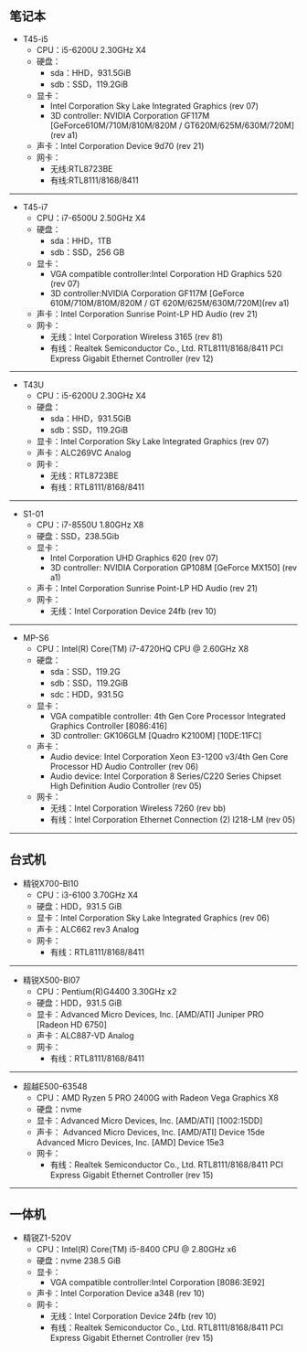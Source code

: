 ## 笔记本
- T45-i5
   - CPU：i5-6200U 2.30GHz X4
   - 硬盘：
      - sda：HHD，931.5GiB
      - sdb：SSD，119.2GiB
   - 显卡：
      - Intel Corporation Sky Lake Integrated Graphics (rev 07)
      - 3D controller: NVIDIA Corporation GF117M [GeForce610M/710M/810M/820M / GT620M/625M/630M/720M] (rev a1)
   - 声卡：Intel Corporation Device 9d70 (rev 21) 
   - 网卡：
      - 无线:RTL8723BE
      - 有线:RTL8111/8168/8411

***
- T45-i7
   - CPU：i7-6500U 2.50GHz X4
   - 硬盘：
      - sda：HHD，1TB
      - sdb：SSD，256 GB
   - 显卡：
      - VGA compatible controller:Intel Corporation HD Graphics 520 (rev 07)
      - 3D controller:NVIDIA Corporation GF117M [GeForce 610M/710M/810M/820M / GT 620M/625M/630M/720M](rev a1)
   - 声卡：Intel Corporation Sunrise Point-LP HD Audio (rev 21)
   - 网卡：
      - 无线：Intel Corporation Wireless 3165 (rev 81)
      - 有线：Realtek Semiconductor Co., Ltd. RTL8111/8168/8411 PCI Express Gigabit Ethernet Controller (rev 12)

***
- T43U
   - CPU：i5-6200U 2.30GHz X4
   - 硬盘：
      - sda：HHD，931.5GiB
      - sdb：SSD，119.2GiB
   - 显卡：Intel Corporation Sky Lake Integrated Graphics (rev 07)
   - 声卡：ALC269VC Analog
   - 网卡：
      - 无线：RTL8723BE
      - 有线：RTL8111/8168/8411

***
- S1-01
   - CPU：i7-8550U 1.80GHz X8
   - 硬盘：SSD，238.5Gib
   - 显卡：
      - Intel Corporation UHD Graphics 620 (rev 07)
      - 3D controller: NVIDIA Corporation GP108M [GeForce MX150] (rev a1)
   - 声卡：Intel Corporation Sunrise Point-LP HD Audio (rev 21)
   - 网卡：
      - 无线：Intel Corporation Device 24fb (rev 10)
   
***
- MP-S6
   - CPU：Intel(R) Core(TM) i7-4720HQ CPU @ 2.60GHz X8
   - 硬盘：
      - sda：SSD，119.2G
      - sdb：SSD，119.2GiB
      - sdc：HDD，931.5G 
   - 显卡：
      - VGA compatible controller: 4th Gen Core Processor Integrated Graphics Controller [8086:416]
      - 3D controller: GK106GLM [Quadro K2100M] [10DE:11FC]
   - 声卡：
      - Audio device: Intel Corporation Xeon E3-1200 v3/4th Gen Core Processor HD Audio Controller (rev 06)
      - Audio device: Intel Corporation 8 Series/C220 Series Chipset High Definition Audio Controller (rev 05)
   - 网卡：
      - 无线：Intel Corporation Wireless 7260 (rev bb)
      - 有线：Intel Corporation Ethernet Connection (2) I218-LM (rev 05)
      
***
## 台式机
- 精锐X700-BI10
   - CPU：i3-6100 3.70GHz X4
   - 硬盘：HDD，931.5 GiB
   - 显卡：Intel Corporation Sky Lake Integrated Graphics (rev 06)
   - 声卡：ALC662 rev3 Analog
   - 网卡：
      - 有线：RTL8111/8168/8411

***
- 精锐X500-BI07
   - CPU：Pentium(R)G4400 3.30GHz x2
   - 硬盘：HDD，931.5 GiB
   - 显卡：Advanced Micro Devices, Inc. [AMD/ATI] Juniper PRO [Radeon HD 6750]
   - 声卡：ALC887-VD Analog
   - 网卡：
      - 有线：RTL8111/8168/8411

***
- 超越E500-63548
   - CPU：AMD Ryzen 5 PRO 2400G with Radeon Vega Graphics X8
   - 硬盘：nvme
   - 显卡：Advanced Micro Devices, Inc. [AMD/ATI] [1002:15DD]
   - 声卡：
   Advanced Micro Devices, Inc. [AMD/ATI] Device 15de
   Advanced Micro Devices, Inc. [AMD] Device 15e3
   - 网卡：
      - 有线：Realtek Semiconductor Co., Ltd. RTL8111/8168/8411 PCI Express Gigabit Ethernet Controller (rev 15)
      
***
## 一体机
- 精锐Z1-520V
   - CPU：Intel(R) Core(TM) i5-8400 CPU @ 2.80GHz x6
   - 硬盘：nvme 238.5 GiB
   - 显卡：
      - VGA compatible controller:Intel Corporation [8086:3E92]
   - 声卡：Intel Corporation Device a348 (rev 10)
   - 网卡：
      - 无线：Intel Corporation Device 24fb (rev 10)
      - 有线：Realtek Semiconductor Co., Ltd. RTL8111/8168/8411 PCI Express Gigabit Ethernet Controller (rev 15)
